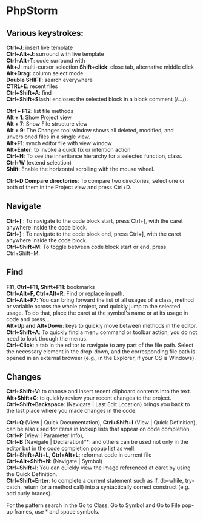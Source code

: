 # PhpStorm 

## Various keystrokes:

**Ctrl+J**: insert live template   
**Ctrl+Alt+J**: surround with live template  
**Ctrl+Alt+T**: code surround with   
**Alt+J**: multi-cursor selection
**Shift+click**: close tab, alternative middle click  
**Alt+Drag**: column select mode  
**Double SHIFT**: search everywhere  
**CTRL+E**: recent files  
**Ctrl+Shift+A**: find  
**Ctrl+Shift+Slash**: encloses the selected block in a block comment (/*...*/).  

**Ctrl + F12**: list file methods  
**Alt + 1**: 	Show Project view  
**Alt + 7**:	Show File structure view  
**Alt + 9**: 	The Changes tool window shows all deleted, modified, and unversioned files in a single view.  
**Alt+F1**: synch editor file with view window  
**Alt+Enter**: to invoke a quick fix or intention action   
**Ctrl+H**: To see the inheritance hierarchy for a selected function, class.  
**Ctrl+W** (extend selection)  
**Shift**: Enable the horizontal scrolling with the mouse wheel.  

**Ctrl+D Compare directories**: To compare two directories, select one or both of them in the Project view and press Ctrl+D.

## Navigate

**Ctrl+[** : To navigate to the code block start, press Ctrl+[, with the caret anywhere inside the code block.   
**Ctrl+]** : To navigate to the code block end, press Ctrl+], with the caret anywhere inside the code block.   
**Ctrl+Shift+M**: To toggle between code block start or end, press Ctrl+Shift+M.   

## Find

**F11, Ctrl+F11, Shift+F11**: bookmarks  
**Ctrl+Alt+F, Ctrl+Alt+R**: Find or replace in path.  
**Ctrl+Alt+F7**: You can bring forward the list of all usages of a class, method or variable across the whole project, and quickly jump to the selected usage. To do that, place the caret at the symbol's name or at its usage in code and press...  
**Alt+Up and Alt+Down**: keys to quickly move between methods in the editor.  
**Ctrl+Shift+A**: To quickly find a menu command or toolbar action, you do not need to look through the menus.  
**Ctrl+Click**: a tab in the editor to navigate to any part of the file path. Select the necessary element in the drop-down, and the corresponding file path is opened in an external browser (e.g., in the Explorer, if your OS is Windows).  

## Changes
 
**Ctrl+Shift+V**: to choose and insert recent clipboard contents into the text.  
**Alt+Shift+C**: to quickly review your recent changes to the project.  
**Ctrl+Shift+Backspace**: (Navigate | Last Edit Location) brings you back to the last place where you made changes in the code.  

**Ctrl+Q** (View | Quick Documentation), 
**Ctrl+Shift+I** (View | Quick Definition), can be also used for items in lookup lists that appear on code completion  
**Ctrl+P** (View | Parameter Info),   
**Ctrl+B** (Navigate | Declaration)**: and others can be used not only in the editor but in the code completion popup list as well.  
**Ctrl+Shift+Alt+L, Ctrl+Alt+L**: reformat code in current file  
**Ctrl+Alt+Shift+N**: (Navigate | Symbol)   
**Ctrl+Shift+I**: You can quickly view the image referenced at caret by using the Quick Definition.  
**Ctrl+Shift+Enter**: to complete a current statement such as if, do-while, try-catch, return (or a method call) into a syntactically correct construct (e.g. add curly braces).  

For the pattern search in the Go to Class, Go to Symbol and Go to File pop-up frames, use * and space symbols.
